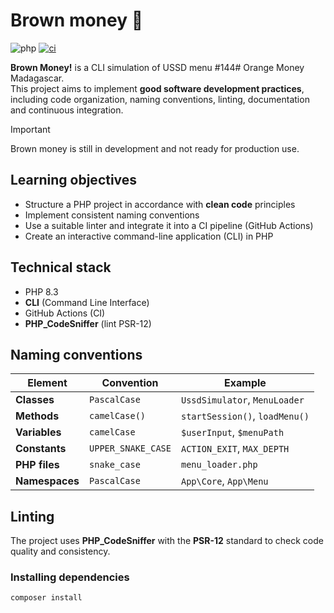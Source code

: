 # Brown money 💸

![php](https://img.shields.io/badge/PHP-v8.3-violet?logo=php)
[![ci](https://github.com/HarenaFiantso/prog-5-ussd/actions/workflows/validate.yml/badge.svg)](https://github.com/tsirysndr/replay/actions/workflows/ci.yml)

**Brown Money!** is a CLI simulation of USSD menu #144# Orange Money Madagascar.  
This project aims to implement **good software development practices**, including code organization, naming conventions,
linting, documentation and continuous integration.


> [!IMPORTANT]
> Brown money is still in development and not ready for production use.

## Learning objectives

- Structure a PHP project in accordance with **clean code** principles
- Implement consistent naming conventions
- Use a suitable linter and integrate it into a CI pipeline (GitHub Actions)
- Create an interactive command-line application (CLI) in PHP

## Technical stack

- PHP 8.3
- **CLI** (Command Line Interface)
- GitHub Actions (CI)
- **PHP_CodeSniffer** (lint PSR-12)

## Naming conventions

| Element        | Convention         | Example                        |
|----------------|--------------------|--------------------------------|
| **Classes**    | `PascalCase`       | `UssdSimulator`, `MenuLoader`  |
| **Methods**    | `camelCase()`      | `startSession()`, `loadMenu()` |
| **Variables**  | `camelCase`        | `$userInput`, `$menuPath`      |
| **Constants**  | `UPPER_SNAKE_CASE` | `ACTION_EXIT`, `MAX_DEPTH`     |
| **PHP files**  | `snake_case`       | `menu_loader.php`              |
| **Namespaces** | `PascalCase`       | `App\Core`, `App\Menu`         |

## Linting

The project uses **PHP_CodeSniffer** with the **PSR-12** standard to check code quality and consistency.

### Installing dependencies

```bash
composer install
```
